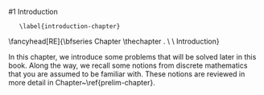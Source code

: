 #1 Introduction

       \label{introduction-chapter}
\fancyhead[RE]{\bfseries Chapter \thechapter . \ \ Introduction}

In this chapter, we introduce some problems that will be solved later
in this book. Along the way, we recall some notions from discrete 
mathematics that you are assumed to be familiar with. These notions 
are reviewed in more detail in Chapter~\ref{prelim-chapter}. 


